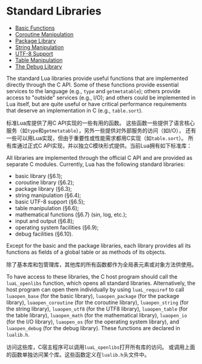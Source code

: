 
# Standard Libraries
- [Basic Functions](./basic.md)
- [Coroutine Manipulation](./coroutine.md)
- [Package Library](./package.md)
- [String Manipulation](./string.md)
- [UTF-8 Support](./utf8.md)
- [Table Manipulation](./table.md)
- [The Debug Library](./debug.md)

The standard Lua libraries provide useful functions that are implemented directly through the C API. 
Some of these functions provide essential services to the language (e.g., `type` and `getmetatable`); 
others provide access to "outside" services (e.g., I/O); and others could be implemented in Lua itself, 
but are quite useful or have critical performance requirements that deserve an implementation in C 
(e.g., `table.sort`).

标准Lua库提供了用C API实现的一些有用的函数。
这些函数一些提供了语言核心服务（如`type`和`getmetatable`），另外一些提供对外部服务的访问（如I/O），
还有一些可以用Lua实现，但由于重要性或性能需求都用C实现（如`table.sort`）。
所有库通过正式C API实现，并以独立C模块形式提供。当前Lua拥有如下标准库：

All libraries are implemented through the official C API and are provided as separate C modules. 
Currently, Lua has the following standard libraries:
- basic library (§6.1);
- coroutine library (§6.2);
- package library (§6.3);
- string manipulation (§6.4);
- basic UTF-8 support (§6.5);
- table manipulation (§6.6);
- mathematical functions (§6.7) (sin, log, etc.);
- input and output (§6.8);
- operating system facilities (§6.9);
- debug facilities (§6.10).

Except for the basic and the package libraries, 
each library provides all its functions as fields of a global table or as methods of its objects.

除了基本库和包管理库，其他库的所有函数都作为全局表元素或对象方法供使用。

To have access to these libraries, the C host program should call the `luaL_openlibs` function, 
which opens all standard libraries. 
Alternatively, the host program can open them individually by using `luaL_requiref` to call `luaopen_base` 
(for the basic library), `luaopen_package` (for the package library), 
`luaopen_coroutine` (for the coroutine library), `luaopen_string` (for the string library), 
`luaopen_utf8` (for the UTF8 library), `luaopen_table` (for the table library), 
`luaopen_math` (for the mathematical library), `luaopen_io` (for the I/O library), 
`luaopen_os` (for the operating system library), and `luaopen_debug` (for the debug library). 
These functions are declared in `lualib.h`.

访问这些库，C宿主程序可以调用`luaL_openlibs`打开所有库的访问。
或调用上面的函数单独访问某个库。这些函数定义在`lualib.h`头文件中。
